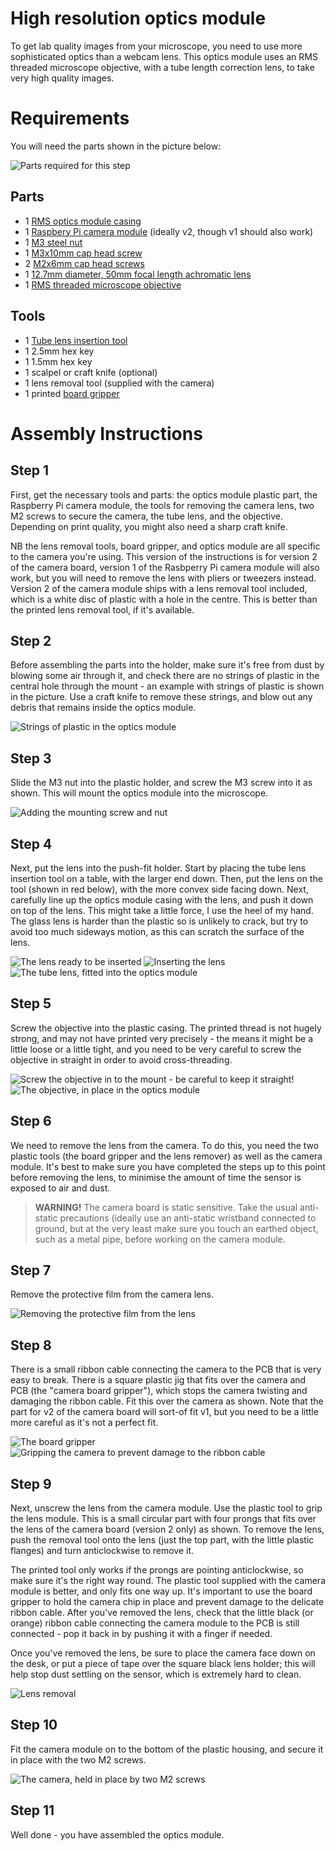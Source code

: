 # High resolution optics module
To get lab quality images from your microscope, you need to use more sophisticated optics than a webcam lens.  This optics module uses an RMS threaded microscope objective, with a tube length correction lens, to take very high quality images.

# Requirements
You will need the parts shown in the picture below:

![Parts required for this step](./images/hires_optics_parts.jpg)

## Parts
*   1 [RMS optics module casing](./parts/printed/optics_module_casing.md)
*   1 [Raspbery Pi camera module](./parts/electronics/raspberry_pi_camera.md)  (ideally v2, though v1 should also work)
*   1 [M3 steel nut](./parts/fixings/m3_steel_nut.md)
*   1 [M3x10mm cap head screw](./parts/fixings/m3x8mm_caphead_screw.md)
*   2 [M2x6mm cap head screws](./parts/fixings/m2x6mm_caphead_screw.md)
*   1 [12.7mm diameter, 50mm focal length achromatic lens](./parts/optics/tube_lens.md)
*   1 [RMS threaded microscope objective](./parts/optics/objective.md)

## Tools
*   1 [Tube lens insertion tool](./parts/printed_tools/lens_tool.md)
*   1 2.5mm hex key
*   1 1.5mm hex key
*   1 scalpel or craft knife (optional)
*   1 lens removal tool (supplied with the camera)
*   1 printed [board gripper](./parts/printed_tools/picamera_2_tools.md)


# Assembly Instructions
## Step 1
First, get the necessary tools and parts: the optics module plastic part, the Raspberry Pi camera module, the tools for removing the camera lens, two M2 screws to secure the camera, the tube lens, and the objective.  Depending on print quality, you might also need a sharp craft knife.
 
NB the lens removal tools, board gripper, and optics module are all specific to the camera you're using.  This version of the instructions is for version 2 of the camera board, version 1 of the Rasbperry Pi camera module will also work, but you will need to remove the lens with pliers or tweezers instead.  Version 2 of the camera module ships with a lens removal tool included, which is a white disc of plastic with a hole in the centre.  This is better than the printed lens removal tool, if it's available.

## Step 2
Before assembling the parts into the holder, make sure it's free from dust by blowing some air through it, and check there are no strings of plastic in the central hole through the mount - an example with strings of plastic is shown in the picture.  Use a craft knife to remove these strings, and blow out any debris that remains inside the optics module.

![Strings of plastic in the optics module](./images/hires_optics_cleanup.jpg)

## Step 3
Slide the M3 nut into the plastic holder, and screw the M3 screw into it as shown.  This will mount the optics module into the microscope.

![Adding the mounting screw and nut](./images/hires_optics_screw.jpg)

## Step 4
Next, put the lens into the push-fit holder.  Start by placing the tube lens insertion tool on a table, with the larger end down.  Then, put the lens on the tool (shown in red below), with the more convex side facing down.  Next, carefully line up the optics module casing with the lens, and push it down on top of the lens.  This might take a little force, I use the heel of my hand.  The glass lens is harder than the plastic so is unlikely to crack, but try to avoid too much sideways motion, as this can scratch the surface of the lens.

![The lens ready to be inserted](./images/hires_optics_tube_lens_1.jpg)
![Inserting the lens](./images/hires_optics_tube_lens_2.jpg)
![The tube lens, fitted into the optics module](./images/hires_optics_tube_lens_3.jpg)

## Step 5
Screw the objective into the plastic casing.  The printed thread is not hugely strong, and may not have printed very precisely - the means it might be a little loose or a little tight, and you need to be very careful to screw the objective in straight in order to avoid cross-threading.

![Screw the objective in to the mount - be careful to keep it straight!](./images/hires_optics_objective_1.jpg)
![The objective, in place in the optics module](./images/hires_optics_objective_2.jpg)

## Step 6
We need to remove the lens from the camera.  To do this, you need the two plastic tools (the board gripper and the lens remover) as well as the camera module.  It's best to make sure you have completed the steps up to this point before removing the lens, to minimise the amount of time the sensor is exposed to air and dust.

> **WARNING!** The camera board is static sensitive.  Take the usual anti-static precautions (ideally use an anti-static wristband connected to ground, but at the very least make sure you touch an earthed object, such as a metal pipe, before working on the camera module.

## Step 7
Remove the protective film from the camera lens.

![Removing the protective film from the lens](./images/picam2_film_removal.jpg)

## Step 8
There is a small ribbon cable connecting the camera to the PCB that is very easy to break.  There is a square plastic jig that fits over the camera and PCB (the "camera board gripper"), which stops the camera twisting and damaging the ribbon cable.  Fit this over the camera as shown.  Note that the part for v2 of the camera board will sort-of fit v1, but you need to be a little more careful as it's not a perfect fit.

![The board gripper](./images/picam2_board_gripper_1.jpg)
![Gripping the camera to prevent damage to the ribbon cable](./images/picam2_board_gripper_2.jpg)

## Step 9
Next, unscrew the lens from the camera module.  Use the plastic tool to grip the lens module.  This is a small circular part with four prongs that fits over the lens of the camera board (version 2 only) as shown.  To remove the lens, push the removal tool onto the lens (just the top part, with the little plastic flanges) and turn anticlockwise to remove it.
 
The printed tool only works if the prongs are pointing anticlockwise, so make sure it's the right way round.  The plastic tool supplied with the camera module is better, and only fits one way up.  It's important to use the board gripper to hold the camera chip in place and prevent damage to the delicate ribbon cable.  After you've removed the lens, check that the little black (or orange) ribbon cable connecting the camera module to the PCB is still connected - pop it back in by pushing it with a finger if needed.

Once you've removed the lens, be sure to place the camera face down on the desk, or put a piece of tape over the square black lens holder; this will help stop dust settling on the sensor, which is extremely hard to clean.

![Lens removal](./images/picam2_lens_removal.jpg)

## Step 10
Fit the camera module on to the bottom of the plastic housing, and secure it in place with the two M2 screws.

![The camera, held in place by two M2 screws](./images/hires_optics_camera.jpg)

## Step 11
Well done - you have assembled the optics module.


